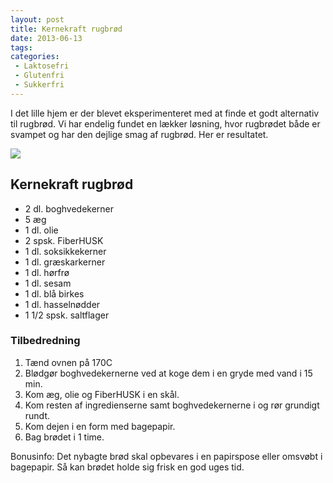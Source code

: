 ```yaml
---
layout: post
title: Kernekraft rugbrød
date: 2013-06-13
tags:
categories:
 - Laktosefri
 - Glutenfri
 - Sukkerfri
---
```


I det lille hjem er der blevet eksperimenteret med at finde et godt alternativ
til rugbrød. Vi har endelig fundet en lækker løsning, hvor rugbrødet både er
svampet og har den dejlige smag af rugbrød. Her er resultatet.

[ ![](http://1.bp.blogspot.com/-H_8iYWVlS4g/UboJOYd9AfI/AAAAAAAAA9s/1TxrmOWClHg/s1600/Kernekraft_rugbr%C3%B8d.jpg) ](http://1.bp.blogspot.com/-H_8iYWVlS4g/UboJOYd9AfI/AAAAAAAAA9s/1TxrmOWClHg/s1600/Kernekraft_rugbr%C3%B8d.jpg)

## Kernekraft rugbrød
- 2 dl. boghvedekerner
- 5 æg
- 1 dl. olie
- 2 spsk. FiberHUSK
- 1 dl. soksikkekerner
- 1 dl. græskarkerner 
- 1 dl. hørfrø
- 1 dl. sesam
- 1 dl. blå birkes
- 1 dl. hasselnødder
- 1 1/2 spsk. saltflager

### Tilbedredning
1. Tænd ovnen på 170C
2. Blødgør boghvedekernerne ved at koge dem i en gryde med vand i 15 min.
3. Kom æg, olie og FiberHUSK i en skål.
4. Kom resten af ingredienserne samt boghvedekernerne i og rør grundigt rundt.
5. Kom dejen i en form med bagepapir.
6. Bag brødet i 1 time.

Bonusinfo: Det nybagte brød skal opbevares i en papirspose eller omsvøbt i bagepapir. Så kan brødet holde sig frisk en god uges tid.
